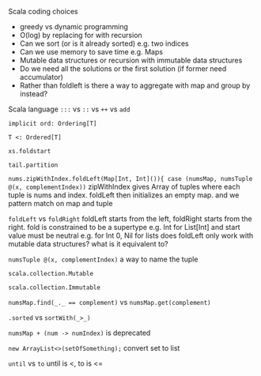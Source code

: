 Scala coding choices
* greedy vs dynamic programming
* O(log) by replacing for with recursion
* Can we sort (or is it already sorted) e.g. two indices
* Can we use memory to save time e.g. Maps
* Mutable data  structures or recursion with immutable data structures
* Do we need all the solutions or the first solution (if former need accumulator)
* Rather than foldleft is there a way to aggregate with map and group by instead?

Scala language
`:::` vs `::` vs `++` vs `add`

`implicit ord: Ordering[T]`

`T <: Ordered[T]`

`xs.foldstart`

`tail.partition`

`nums.zipWithIndex.foldLeft(Map[Int, Int]()){ case (numsMap, numsTuple @(x, complementIndex))` zipWithIndex gives Array of tuples where each tuple is nums and index. foldLeft then initializes an empty map. and we pattern match on map and tuple 

`foldLeft` vs `foldRight` foldLeft starts from the left, foldRight starts from the right. fold 
is constrained to be a supertype e.g. Int for List[Int] and start value must be neutral e.g. for Int 0, Nil for lists
does foldLeft only work with mutable data structures? what is it equivalent to?

`numsTuple @(x, complementIndex)` a way to name the tuple 

`scala.collection.Mutable`

`scala.collection.Immutable`

`numsMap.find(_._ == complement)` vs `numsMap.get(complement)` 

`.sorted` vs `sortWith(_>_)` 

`numsMap + (num -> numIndex)` is deprecated

`new ArrayList<>(setOfSomething);` convert set to list

`until` vs `to` until is <, to is <=